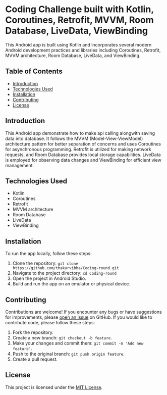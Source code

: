# Coding Challenge built with Kotlin, Coroutines, Retrofit, MVVM, Room Database, LiveData, ViewBinding

This Android app is built using Kotlin and incorporates several modern Android development practices and libraries including Coroutines, Retrofit, MVVM architecture, Room Database, LiveData, and ViewBinding.

## Table of Contents

- [Introduction](#introduction)
- [Technologies Used](#technologies-used)
- [Installation](#installation)
- [Contributing](#contributing)
- [License](#license)

## Introduction

This Android app demonstrate how to make api calling alongwith saving data into database. It follows the MVVM (Model-View-ViewModel) architecture pattern for better separation of concerns and uses Coroutines for asynchronous programming. Retrofit is utilized for making network requests, and Room Database provides local storage capabilities. LiveData is employed for observing data changes and ViewBinding for efficient view management.

## Technologies Used

- Kotlin
- Coroutines
- Retrofit
- MVVM architecture
- Room Database
- LiveData
- ViewBinding

## Installation

To run the app locally, follow these steps:

1. Clone the repository: `git clone https://github.com/thakurvibha/Coding-round.git`
2. Navigate to the project directory: `cd Coding-round`
3. Open the project in Android Studio.
4. Build and run the app on an emulator or physical device.

## Contributing

Contributions are welcome! If you encounter any bugs or have suggestions for improvements, please [open an issue](https://github.com/thakurvibha/Coding-round/issues) on GitHub. If you would like to contribute code, please follow these steps:

1. Fork the repository.
2. Create a new branch: `git checkout -b feature`.
3. Make your changes and commit them: `git commit -m 'Add new feature'`.
4. Push to the original branch: `git push origin feature`.
5. Create a pull request.

## License

This project is licensed under the [MIT License](LICENSE).
